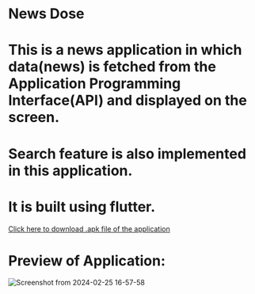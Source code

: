# News Dose

# This is a news application in which data(news) is fetched from the Application Programming Interface(API) and displayed on the screen.
# Search feature is also implemented in this application.
# It is built using flutter.

[Click here to download .apk file of the application](https://drive.google.com/file/d/1Citoq1TBeG_8vkGRL4aWliknJik47sv6/view?usp=drivesdk)

# Preview of Application:

![Screenshot from 2024-02-25 16-57-58](https://github.com/neutral-tech/Flutter_Projects/assets/118850458/801af442-6d3b-4423-ab6a-4206471460a2)




